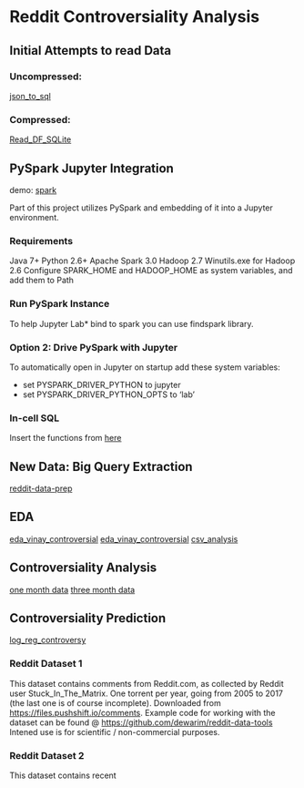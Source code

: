 # Reddit Controversiality Analysis 

## Initial Attempts to read Data
### Uncompressed:
[json_to_sql](json_to_sql.ipynb)
### Compressed:
[Read_DF_SQLite](Read_DF_SQLite.ipynb)
## PySpark Jupyter Integration
demo: [spark](spark.ipynb)  

Part of this project utilizes PySpark and embedding of it into a Jupyter environment. 

### Requirements
Java 7+
Python 2.6+
Apache Spark 3.0
Hadoop 2.7 
Winutils.exe for Hadoop 2.6
Configure SPARK_HOME and HADOOP_HOME as system variables, and add them to Path 

### Run PySpark Instance
To help Jupyter Lab* bind to spark you can use findspark library.

### Option 2: Drive PySpark with Jupyter
To automatically open in Jupyter on startup add these system variables:
- set PYSPARK_DRIVER_PYTHON to jupyter
- set PYSPARK_DRIVER_PYTHON_OPTS to ‘lab’ 

### In-cell SQL
Insert the functions from [here](pys_sql.py)

## New Data: Big Query Extraction
[reddit-data-prep](DataPrep/reddit-data-prep.ipynb)

## EDA
[eda_vinay_controversial](eda_vinay_controversial.ipynb)
[eda_vinay_controversial](eda_vinay_controversial.ipynb)
[csv_analysis](csv_analysis.ipynb)

## Controversiality Analysis
[one month data](Topic_model_world_news_one_month.ipynb)
[three month data](Topic_model_world_news_three_month.ipynb)

## Controversiality Prediction
[log_reg_controversy](log_reg_controversy.ipynb)

### Reddit Dataset 1
This dataset contains comments from Reddit.com, as collected by Reddit user Stuck_In_The_Matrix.
One torrent per year, going from 2005 to 2017 (the last one is of course incomplete).
Downloaded from https://files.pushshift.io/comments.
Example code for working with the dataset can be found @ https://github.com/dewarim/reddit-data-tools
Intened use is for scientific / non-commercial purposes.


### Reddit Dataset 2
This dataset contains recent 
